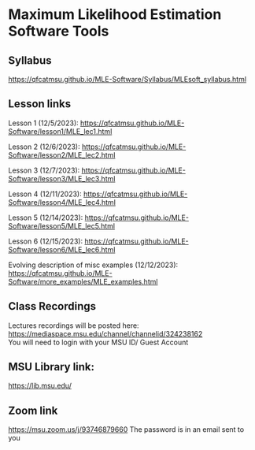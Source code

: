 # Maximum Likelihood Estimation Software Tools

## Syllabus

<https://qfcatmsu.github.io/MLE-Software/Syllabus/MLEsoft_syllabus.html>

## Lesson links

Lesson 1 (12/5/2023):
<https://qfcatmsu.github.io/MLE-Software/lesson1/MLE_lec1.html>  

Lesson 2 (12/6/2023):
<https://qfcatmsu.github.io/MLE-Software/lesson2/MLE_lec2.html>  

Lesson 3 (12/7/2023):
<https://qfcatmsu.github.io/MLE-Software/lesson3/MLE_lec3.html>  

Lesson 4 (12/11/2023):
<https://qfcatmsu.github.io/MLE-Software/lesson4/MLE_lec4.html>  

Lesson 5 (12/14/2023):
<https://qfcatmsu.github.io/MLE-Software/lesson5/MLE_lec5.html>  

Lesson 6 (12/15/2023):
<https://qfcatmsu.github.io/MLE-Software/lesson6/MLE_lec6.html>  

Evolving description of misc examples (12/12/2023):
<https://qfcatmsu.github.io/MLE-Software/more_examples/MLE_examples.html>  

## Class Recordings

Lectures recordings will be posted here:
<https://mediaspace.msu.edu/channel/channelid/324238162>  
You will need to login with your MSU ID/ Guest Account

## MSU Library link:

<https://lib.msu.edu/>  

## Zoom link

<https://msu.zoom.us/j/93746879660> The password is in an email sent to
you
